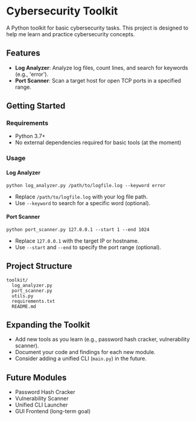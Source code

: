 # Cybersecurity Toolkit

A Python toolkit for basic cybersecurity tasks. This project is designed to help me learn and practice cybersecurity concepts.

## Features
- **Log Analyzer**: Analyze log files, count lines, and search for keywords (e.g., 'error').
- **Port Scanner**: Scan a target host for open TCP ports in a specified range.

## Getting Started

### Requirements
- Python 3.7+
- No external dependencies required for basic tools (at the moment)

### Usage

#### Log Analyzer
```
python log_analyzer.py /path/to/logfile.log --keyword error
```
- Replace `/path/to/logfile.log` with your log file path.
- Use `--keyword` to search for a specific word (optional).

#### Port Scanner
```
python port_scanner.py 127.0.0.1 --start 1 --end 1024
```
- Replace `127.0.0.1` with the target IP or hostname.
- Use `--start` and `--end` to specify the port range (optional).

## Project Structure
```
toolkit/
  log_analyzer.py
  port_scanner.py
  utils.py
  requirements.txt
  README.md
```

## Expanding the Toolkit
- Add new tools as you learn (e.g., password hash cracker, vulnerability scanner).
- Document your code and findings for each new module.
- Consider adding a unified CLI (`main.py`) in the future.

## Future Modules
- Password Hash Cracker
- Vulnerability Scanner
- Unified CLI Launcher
- GUI Frontend (long-term goal)

